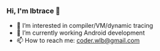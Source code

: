 ### Hi, I'm lbtrace 👋

- 🔭 I’m interested in compiler/VM/dynamic tracing
- 🌱 I’m currently working Android development
- 📫 How to reach me: coder.wlb@gmail.com
<!--
**lbtrace/lbtrace** is a ✨ _special_ ✨ repository because its `README.md` (this file) appears on your GitHub profile.

Here are some ideas to get you started:

- 🔭 I’m currently working on ...
- 🌱 I’m currently learning ...
- 👯 I’m looking to collaborate on ...
- 🤔 I’m looking for help with ...
- 💬 Ask me about ...
- 📫 How to reach me: ...
- 😄 Pronouns: ...
- ⚡ Fun fact: ...
-->
